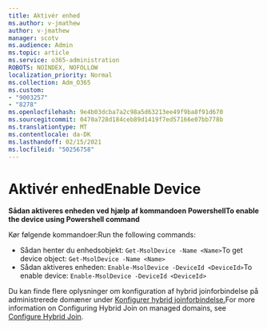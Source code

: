 ```yaml
---
title: Aktivér enhed
ms.author: v-jmathew
author: v-jmathew
manager: scotv
ms.audience: Admin
ms.topic: article
ms.service: o365-administration
ROBOTS: NOINDEX, NOFOLLOW
localization_priority: Normal
ms.collection: Adm_O365
ms.custom:
- "9003257"
- "8278"
ms.openlocfilehash: 9e4b03dcba7a2c98a5d63213ee49f9ba8f91d670
ms.sourcegitcommit: 0470a728d184ceb89d1419f7ed57166e07bb778b
ms.translationtype: MT
ms.contentlocale: da-DK
ms.lasthandoff: 02/15/2021
ms.locfileid: "50256758"
---
```

# <a name="enable-device"></a><span data-ttu-id="81598-102">Aktivér enhed</span><span class="sxs-lookup"><span data-stu-id="81598-102">Enable Device</span></span>

<span data-ttu-id="81598-103">**Sådan aktiveres enheden ved hjælp af kommandoen Powershell**</span><span class="sxs-lookup"><span data-stu-id="81598-103">**To enable the device using Powershell command**</span></span>

<span data-ttu-id="81598-104">Kør følgende kommandoer:</span><span class="sxs-lookup"><span data-stu-id="81598-104">Run the following commands:</span></span>

- <span data-ttu-id="81598-105">Sådan henter du enhedsobjekt: `Get-MsolDevice -Name <Name>`</span><span class="sxs-lookup"><span data-stu-id="81598-105">To get device object: `Get-MsolDevice -Name <Name>`</span></span>
- <span data-ttu-id="81598-106">Sådan aktiveres enheden: `Enable-MsolDevice -DeviceId <DeviceId>`</span><span class="sxs-lookup"><span data-stu-id="81598-106">To enable device: `Enable-MsolDevice -DeviceId <DeviceId>`</span></span>

<span data-ttu-id="81598-107">Du kan finde flere oplysninger om konfiguration af hybrid joinforbindelse på administrerede domæner under [Konfigurer hybrid joinforbindelse.](https://docs.microsoft.com/azure/active-directory/devices/hybrid-azuread-join-managed-domains)</span><span class="sxs-lookup"><span data-stu-id="81598-107">For more information on Configuring Hybrid Join on managed domains, see [Configure Hybrid Join](https://docs.microsoft.com/azure/active-directory/devices/hybrid-azuread-join-managed-domains).</span></span>
